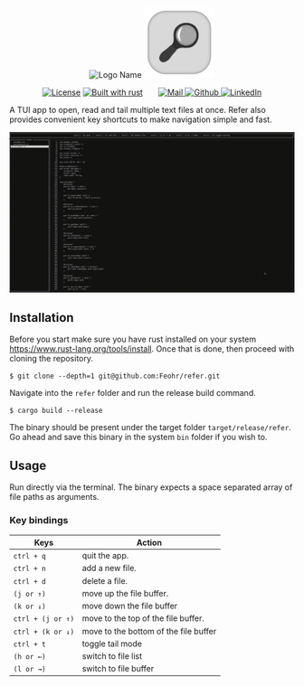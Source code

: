 <div>
    <p align="center">
        <picture>
            <source media="(prefers-color-scheme: dark)" srcset="https://raw.githubusercontent.com/Feohr/refer/refs/heads/main/docs/logo/ReferLogoNameDark.svg" height=125px>
            <source media="(prefers-color-scheme: light)" srcset="https://raw.githubusercontent.com/Feohr/refer/refs/heads/main/docs/logo/ReferLogoName.svg" height=125px>
            <img alt="Logo Name" src="https://user-images.githubusercontent.com/25423296/163456779-a8556205-d0a5-45e2-ac17-42d089e3c3f8.png">
        </picture>
        <img src="docs/logo/ReferLogoWithBGx250.svg" height=125px>
    </p>
    <p align="center">
        <a href="https://github.com/Feohr/refer/blob/main/LICENSE"><img alt="License" src="https://img.shields.io/badge/License-MIT-green" height=24px></a>
        <a href="https://github.com/Feohr/refer"><img alt="Built with rust" src="https://img.shields.io/badge/built_with-rust-orange" height=24px></a>
        &nbsp;
        &nbsp;
        &nbsp;
        <a href="mailto:mohammedrehaan.work@gmail.com">
            <picture>
                <source media="(prefers-color-scheme: dark)" srcset="https://raw.githubusercontent.com/Feohr/refer/refs/heads/main/docs/social/gmailDark.svg" height=32px>
                <source media="(prefers-color-scheme: light)" srcset="https://raw.githubusercontent.com/Feohr/refer/refs/heads/main/docs/social/gmail.svg" height=32px>
                <img alt="Mail" src="https://user-images.githubusercontent.com/25423296/163456779-a8556205-d0a5-45e2-ac17-42d089e3c3f8.png">
            </picture>
        </a>
        <a href="https://github.com/Feohr">
            <picture>
                <source media="(prefers-color-scheme: dark)" srcset="https://raw.githubusercontent.com/Feohr/refer/refs/heads/main/docs/social/githubDark.svg" height=32px>
                <source media="(prefers-color-scheme: light)" srcset="https://raw.githubusercontent.com/Feohr/refer/refs/heads/main/docs/social/github.svg" height=32px>
                <img alt="Github" src="https://user-images.githubusercontent.com/25423296/163456779-a8556205-d0a5-45e2-ac17-42d089e3c3f8.png">
            </picture>
        </a>
        <a href="https://www.linkedin.com/in/mohammed-rehaan-193305222/">
            <picture>
                <source media="(prefers-color-scheme: dark)" srcset="https://raw.githubusercontent.com/Feohr/refer/refs/heads/main/docs/social/linkedinDark.svg" height=32px>
                <source media="(prefers-color-scheme: light)" srcset="https://raw.githubusercontent.com/Feohr/refer/refs/heads/main/docs/social/linkedin.svg" height=32px>
                <img alt="LinkedIn" src="https://user-images.githubusercontent.com/25423296/163456779-a8556205-d0a5-45e2-ac17-42d089e3c3f8.png">
            </picture>
        </a>
    </p>
</div>

A TUI app to open, read and tail multiple text files at once. Refer also provides convenient key shortcuts to make navigation simple and fast.</p>

![](docs/ReferDemo.gif)

## Installation

Before you start make sure you have rust installed on your system https://www.rust-lang.org/tools/install. Once that is done, then proceed with cloning the repository.

```console
$ git clone --depth=1 git@github.com:Feohr/refer.git
```
Navigate into the `refer` folder and run the release build command.

```console
$ cargo build --release
```

The binary should be present under the target folder `target/release/refer`. Go ahead and save this binary in the system `bin` folder if you wish to.

## Usage

Run directly via the terminal. The binary expects a space separated array of file paths as arguments.

### Key bindings

|       Keys        |                   Action              |
|-------------------|---------------------------------------|
| `ctrl + q`        | quit the app.                         |
| `ctrl + n`        | add a new file.                       |
| `ctrl + d`        | delete a file.                        |
| `(j or ↑)`        | move up the file buffer.              |
| `(k or ↓)`        | move down the file buffer             |
| `ctrl + (j or ↑)` | move to the top of the file buffer.   |
| `ctrl + (k or ↓)` | move to the bottom of the file buffer |
| `ctrl + t`        | toggle tail mode                      |
| `(h or ←)`        | switch to file list                   |
| `(l or →)`        | switch to file buffer                 |
